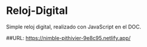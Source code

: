 # Reloj-Digital
Simple reloj digital, realizado con JavaScript en el DOC.

##URL: https://nimble-pithivier-9e8c95.netlify.app/
